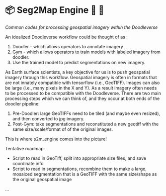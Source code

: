 # 📦 Seg2Map Engine :motor_scooter: :dash:

*Common codes for processing geospatial imagery within the Doodleverse*

An idealized Doodleverse workflow could be thought of as :

1. Doodler - which allows operators to annotate imagery
2. Gym - which allows operators to train models with labeled imagery from doodler.
3. Use the trained model to predict segmentations on new imagery.

As Earth surface scientists, a key objective for us is to push geospatial imagery through this workflow. Geospatial imagery is often in formats that are not innately compatible with tensorflow (i.e., GeoTIFF). Images can also be large (i.e., many pixels in the X and Y). As a result imagery often needs to be processed to be compatible with the Doodleverse. There are two main processing steps which we can think of, and they occur at both ends of the doodler pipeline:
1. Pre-Doodler: large GeoTIFFs need to be tiled (and maybe even resized), and then converted to jpg imagery.
2. Post-Gym: take segmentations and reconstituted a new geotiff with the same size/scale/format of of the original images.

This is where s2m_engine comes into the picture! 

Tentative roadmap:
- Script to read in GeoTiff, split into appropriate size files, and save coordinate info
- Script to read in segmentations, recombine them to make a large, mosaiced segmentation that is a GeoTIFF with the same size/shape as the original geospatial image

...

